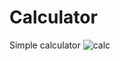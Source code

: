 # Calculator
Simple calculator
![calc](https://user-images.githubusercontent.com/52876166/67772354-ef0e6780-fa7f-11e9-8044-0586198748ea.PNG)
